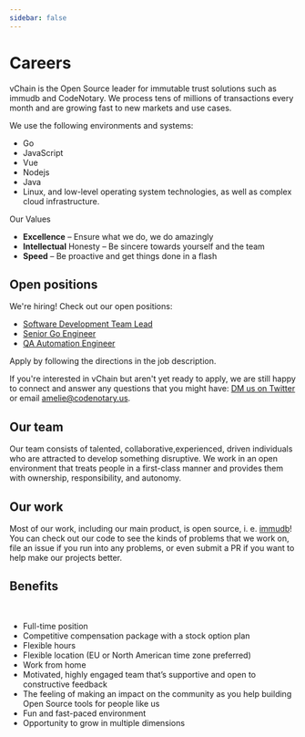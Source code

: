 ```yaml
---
sidebar: false
---
```


# Careers

vChain is the Open Source leader for immutable trust solutions such as immudb and CodeNotary.
We process tens of millions of transactions every month and are growing fast to new markets and use cases.

We use the following environments and systems:
* Go
* JavaScript
* Vue
* Nodejs
* Java
* Linux, and low-level operating system technologies, as well as complex cloud infrastructure.

Our Values

* **Excellence** – Ensure what we do, we do amazingly
* **Intellectual** Honesty – Be sincere towards yourself and the team
* **Speed** – Be proactive and get things done in a flash


## Open positions

We're hiring! Check out our open positions:

<div class="jobs">

- [Software Development Team Lead](job-descriptions/software-development-team-lead.md)
- [Senior Go Engineer](job-descriptions/senior-software-engineer-go.md)
- [QA Automation Engineer](job-descriptions/qa-automation-engineer.md)

</div>

Apply by following the directions in the job description.

If you're interested in vChain but aren't yet ready to apply, we are still happy to connect and answer any questions that you might have: [DM us on Twitter](https://twitter.com/codenotary) or email <amelie@codenotary.us>.

## Our team

Our team consists of talented, collaborative,experienced, driven individuals who are attracted to develop something disruptive. We work in an open environment that treats people in a first-class manner and provides them with ownership, responsibility, and autonomy.

## Our work

Most of our work, including our main product, is open source, i. e. [immudb](https://github.com/immudb)! You can check out our code to see the kinds of problems that we work on, file an issue if you run into any problems, or even submit a PR if you want to help make our projects better.

## Benefits

<br/>

* Full-time position
* Competitive compensation package with a stock option plan
* Flexible hours
* Flexible location (EU or North American time zone preferred)
* Work from home
* Motivated, highly engaged team that’s supportive and open to constructive feedback
* The feeling of making an impact on the community as you help building Open Source tools for people like us
* Fun and fast-paced environment
* Opportunity to grow in multiple dimensions
